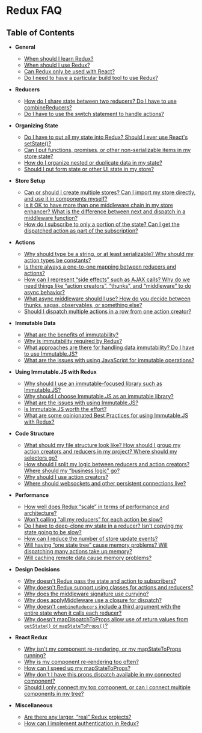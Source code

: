 # Redux FAQ

## Table of Contents

- **General**
  - [When should I learn Redux?](/docs/faq/General.md#when-should-i-learn-redux)
  - [When should I use Redux?](/docs/faq/General.md#when-should-i-use-redux)
  - [Can Redux only be used with React?](/docs/faq/General.md#can-redux-only-be-used-with-react)
  - [Do I need to have a particular build tool to use Redux?](/docs/faq/General.md#do-i-need-to-have-a-particular-build-tool-to-use-redux)
- **Reducers**
  - [How do I share state between two reducers? Do I have to use combineReducers?](/docs/faq/Reducers.md#how-do-i-share-state-between-two-reducers-do-i-have-to-use-combinereducers)
  - [Do I have to use the switch statement to handle actions?](/docs/faq/Reducers.md#do-i-have-to-use-the-switch-statement-to-handle-actions)
- **Organizing State**
  - [Do I have to put all my state into Redux? Should I ever use React's setState()?](/docs/faq/OrganizingState.md#do-i-have-to-put-all-my-state-into-redux-should-i-ever-use-reacts-setstate)
  - [Can I put functions, promises, or other non-serializable items in my store state?](/docs/faq/OrganizingState.md#can-i-put-functions-promises-or-other-non-serializable-items-in-my-store-state)
  - [How do I organize nested or duplicate data in my state?](/docs/faq/OrganizingState.md#how-do-i-organize-nested-or-duplicate-data-in-my-state)
  - [Should I put form state or other UI state in my store?](/docs/faq/OrganizingState.md#should-i-put-form-state-or-other-ui-state-in-my-store)
- **Store Setup**
  - [Can or should I create multiple stores? Can I import my store directly, and use it in components myself?](/docs/faq/StoreSetup.md#can-or-should-i-create-multiple-stores-can-i-import-my-store-directly-and-use-it-in-components-myself)
  - [Is it OK to have more than one middleware chain in my store enhancer? What is the difference between next and dispatch in a middleware function?](/docs/faq/StoreSetup.md#is-it-ok-to-have-more-than-one-middleware-chain-in-my-store-enhancer-what-is-the-difference-between-next-and-dispatch-in-a-middleware-function)
  - [How do I subscribe to only a portion of the state? Can I get the dispatched action as part of the subscription?](/docs/faq/StoreSetup.md#how-do-i-subscribe-to-only-a-portion-of-the-state-can-i-get-the-dispatched-action-as-part-of-the-subscription)
- **Actions**
  - [Why should type be a string, or at least serializable? Why should my action types be constants?](/docs/faq/Actions.md#why-should-type-be-a-string-or-at-least-serializable-why-should-my-action-types-be-constants)
  - [Is there always a one-to-one mapping between reducers and actions?](/docs/faq/Actions.md#is-there-always-a-one-to-one-mapping-between-reducers-and-actions)
  - [How can I represent “side effects” such as AJAX calls? Why do we need things like “action creators”, “thunks”, and “middleware” to do async behavior?](/docs/faq/Actions.md#how-can-i-represent-side-effects-such-as-ajax-calls-why-do-we-need-things-like-action-creators-thunks-and-middleware-to-do-async-behavior)
  - [What async middleware should I use? How do you decide between thunks, sagas, observables, or something else?](/docs/faq/Actions.md#what-async-middleware-should-i-use-how-do-you-decide-between-thunks-sagas-observables-or-something-else)
  - [Should I dispatch multiple actions in a row from one action creator?](/docs/faq/Actions.md#should-i-dispatch-multiple-actions-in-a-row-from-one-action-creator)
- **Immutable Data**
  - [What are the benefits of immutability?](/docs/faq/ImmutableData.md#what-are-the-benefits-of-immutability)
  - [Why is immutability required by Redux?](/docs/faq/ImmutableData.md#why-is-immutability-required-by-redux)
  - [What approaches are there for handling data immutability? Do I have to use Immutable.JS?](/docs/faq/ImmutableData.md#what-approaches-are-there-for-handling-data-immutability-do-i-have-to-use-immutable-js)
  - [What are the issues with using JavaScript for immutable operations?](/docs/faq/ImmutableData.md#what-are-the-issues-with-using-plain-javascript-for-immutable-operations)
- **Using Immutable.JS with Redux**

  - [Why should I use an immutable-focused library such as Immutable.JS?](/docs/recipes/UsingImmutableJS.md#why-should-i-use-an-immutable-focused-library-such-as-immutable-js)
  - [Why should I choose Immutable.JS as an immutable library?](/docs/recipes/UsingImmutableJS.md#why-should-i-choose-immutable-js-as-an-immutable-library)
  - [What are the issues with using Immutable.JS?](/docs/recipes/UsingImmutableJS.md#what-are-the-issues-with-using-immutable-js)
  - [Is Immutable.JS worth the effort?](/docs/recipes/UsingImmutableJS.md#is-using-immutable-js-worth-the-effort)
  - [What are some opinionated Best Practices for using Immutable.JS with Redux?](/docs/recipes/UsingImmutableJS.md#what-are-some-opinionated-best-practices-for-using-immutable-js-with-redux)

- **Code Structure**
  - [What should my file structure look like? How should I group my action creators and reducers in my project? Where should my selectors go?](/docs/faq/CodeStructure.md#what-should-my-file-structure-look-like-how-should-i-group-my-action-creators-and-reducers-in-my-project-where-should-my-selectors-go)
  - [How should I split my logic between reducers and action creators? Where should my “business logic” go?](/docs/faq/CodeStructure.md#how-should-i-split-my-logic-between-reducers-and-action-creators-where-should-my-business-logic-go)
  - [Why should I use action creators?](/docs/faq/CodeStructure.md#why-should-i-use-action-creators)
  - [Where should websockets and other persistent connections live?](/docs/faq/CodeStructure.md#where-should-websockets-and-other-persistent-connections-live)
- **Performance**
  - [How well does Redux “scale” in terms of performance and architecture?](/docs/faq/Performance.md#how-well-does-redux-scale-in-terms-of-performance-and-architecture)
  - [Won't calling “all my reducers” for each action be slow?](/docs/faq/Performance.md#wont-calling-all-my-reducers-for-each-action-be-slow)
  - [Do I have to deep-clone my state in a reducer? Isn't copying my state going to be slow?](/docs/faq/Performance.md#do-i-have-to-deep-clone-my-state-in-a-reducer-isnt-copying-my-state-going-to-be-slow)
  - [How can I reduce the number of store update events?](/docs/faq/Performance.md#how-can-i-reduce-the-number-of-store-update-events)
  - [Will having “one state tree” cause memory problems? Will dispatching many actions take up memory?](/docs/faq/Performance.md#will-having-one-state-tree-cause-memory-problems-will-dispatching-many-actions-take-up-memory)
  - [Will caching remote data cause memory problems?](/docs/faq/Performance.md#will-caching-remote-data-cause-memory-problems)
- **Design Decisions**
  - [Why doesn't Redux pass the state and action to subscribers?](/docs/faq/DesignDecisions.md#why-doesnt-redux-pass-the-state-and-action-to-subscribers)
  - [Why doesn't Redux support using classes for actions and reducers?](/docs/faq/DesignDecisions.md#why-doesnt-redux-support-using-classes-for-actions-and-reducers)
  - [Why does the middleware signature use currying?](/docs/faq/DesignDecisions.md#why-does-the-middleware-signature-use-currying)
  - [Why does applyMiddleware use a closure for dispatch?](/docs/faq/DesignDecisions.md#why-does-applymiddleware-use-a-closure-for-dispatch)
  - [Why doesn't `combineReducers` include a third argument with the entire state when it calls each reducer?](/docs/faq/DesignDecisions.md#why-doesnt-combinereducers-include-a-third-argument-with-the-entire-state-when-it-calls-each-reducer)
  - [Why doesn't mapDispatchToProps allow use of return values from `getState()` or `mapStateToProps()`?](/docs/faq/DesignDecisions.md#why-doesnt-mapdispatchtoprops-allow-use-of-return-values-from-getstate-or-mapstatetoprops)
- **React Redux**
  - [Why isn't my component re-rendering, or my mapStateToProps running?](/docs/faq/ReactRedux.md#why-isnt-my-component-re-rendering-or-my-mapstatetoprops-running)
  - [Why is my component re-rendering too often?](/docs/faq/ReactRedux.md#why-is-my-component-re-rendering-too-often)
  - [How can I speed up my mapStateToProps?](/docs/faq/ReactRedux.md#how-can-i-speed-up-my-mapstatetoprops)
  - [Why don't I have this.props.dispatch available in my connected component?](/docs/faq/ReactRedux.md#why-dont-i-have-this-props-dispatch-available-in-my-connected-component)
  - [Should I only connect my top component, or can I connect multiple components in my tree?](/docs/faq/ReactRedux.md#should-i-only-connect-my-top-component-or-can-i-connect-multiple-components-in-my-tree)
- **Miscellaneous**
  - [Are there any larger, “real” Redux projects?](/docs/faq/Miscellaneous.md#are-there-any-larger-real-redux-projects)
  - [How can I implement authentication in Redux?](/docs/faq/Miscellaneous.md#how-can-i-implement-authentication-in-redux)
